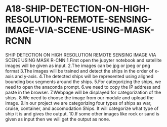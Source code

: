 # A18-SHIP-DETECTION-ON-HIGH-RESOLUTION-REMOTE-SENSING-IMAGE-VIA-SCENE-USING-MASK-RCNN
SHIP DETECTION ON HIGH RESOLUTION REMOTE SENSING IMAGE VIA SCENE USING MASK R-CNN
1.First open the jupyter notebook and satellite images will be given as input.
2.The images can be jpg or jpeg or png format
3.The images will be trained and detect the ships in the order of x-axis and y-axis.
4.The detected ships will be represented using aligned bounding box segments around the ships.
5.For categorizing the ships, we need to open the anaconda prompt.
6.we need to copy the IP address and paste in the browser.
7.Webpage will be displayed for categorization of the ships.
8.We need to choose the image from our module and upload the image.
9.In our project we are categorizing four types of ships as war, cruise, container, and accomodation Ships. It will categorize what type of ship it is and gives the output.
10.If some other images like rock or sand is given as input then we will get the output as none.
